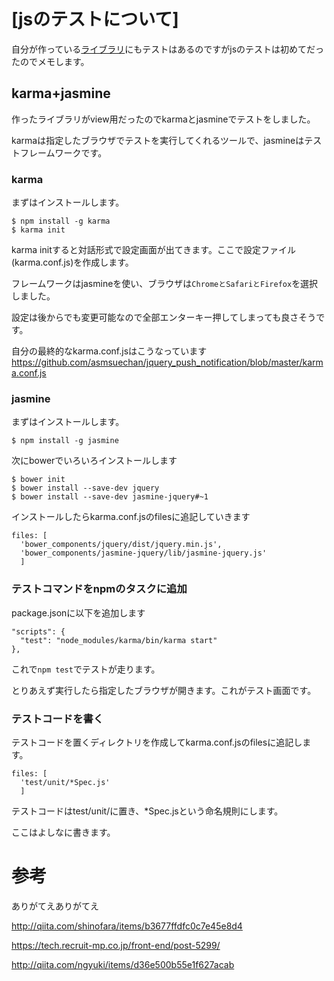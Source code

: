 # [jsのテストについて]
自分が作っている[ライブラリ](https://github.com/asmsuechan/jquery_push_notification)にもテストはあるのですがjsのテストは初めてだったのでメモします。

## karma+jasmine
作ったライブラリがview用だったのでkarmaとjasmineでテストをしました。

karmaは指定したブラウザでテストを実行してくれるツールで、jasmineはテストフレームワークです。

### karma
まずはインストールします。
```
$ npm install -g karma
$ karma init
```
karma initすると対話形式で設定画面が出てきます。ここで設定ファイル(karma.conf.js)を作成します。

フレームワークはjasmineを使い、ブラウザは`ChromeとSafariとFirefox`を選択しました。

設定は後からでも変更可能なので全部エンターキー押してしまっても良さそうです。

自分の最終的なkarma.conf.jsはこうなっています  
https://github.com/asmsuechan/jquery_push_notification/blob/master/karma.conf.js

### jasmine
まずはインストールします。
```
$ npm install -g jasmine
```

次にbowerでいろいろインストールします

```
$ bower init
$ bower install --save-dev jquery
$ bower install --save-dev jasmine-jquery#~1
```

インストールしたらkarma.conf.jsのfilesに追記していきます
```
files: [
  'bower_components/jquery/dist/jquery.min.js',
  'bower_components/jasmine-jquery/lib/jasmine-jquery.js'
  ]
```

### テストコマンドをnpmのタスクに追加

package.jsonに以下を追加します
```
"scripts": {
  "test": "node_modules/karma/bin/karma start"
},
```
これで`npm test`でテストが走ります。

とりあえず実行したら指定したブラウザが開きます。これがテスト画面です。

### テストコードを書く
テストコードを置くディレクトリを作成してkarma.conf.jsのfilesに追記します。

```
files: [
  'test/unit/*Spec.js'
  ]
```
テストコードはtest/unit/に置き、*Spec.jsという命名規則にします。

ここはよしなに書きます。

# 参考
ありがてえありがてえ

http://qiita.com/shinofara/items/b3677ffdfc0c7e45e8d4

https://tech.recruit-mp.co.jp/front-end/post-5299/

http://qiita.com/ngyuki/items/d36e500b55e1f627acab
